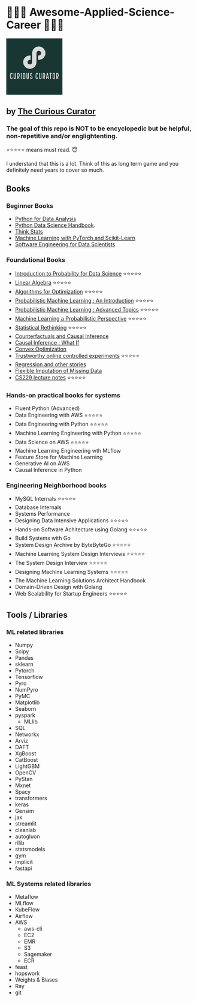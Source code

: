 # 🚀🚀🚀 Awesome-Applied-Science-Career 🚀🚀🚀

<img src="TCC-logos.jpeg" width="150"/>

## by [The Curious Curator](https://thecuriouscurator.in/course/ultimate-machine-learning-course/)

### The goal of this repo is NOT to be encyclopedic but be helpful, non-repetitive and/or englightenting. 

⭐⭐⭐⭐⭐ means must read. 😇

I understand that this is a lot. Think of this as long term game and you definitely need years to cover so much.


## Books
### Beginner Books
- [Python for Data Analysis](https://wesmckinney.com/book/)
- [Python Data Science Handbook](https://jakevdp.github.io/PythonDataScienceHandbook/).
- [Think Stats](https://greenteapress.com/wp/think-stats-2e/)
- [Machine Learning with PyTorch and Scikit-Learn](https://github.com/rasbt/machine-learning-book)
- [Software Engineering for Data Scientists](https://github.com/catherinenelson1/SEforDS/tree/main)

### Foundational Books
- [Introduction to Probability for Data Science](https://probability4datascience.com/) ⭐⭐⭐⭐⭐
- [Linear Algebra](https://www.amazon.in/Linear-Algebra-Applications-Gilbert-Strang/dp/8131501728/) ⭐⭐⭐⭐⭐
- [Algorithms for Optimization](https://www.amazon.in/Algorithms-Optimization-Press-Mykel-Kochenderfer/dp/0262039427/) ⭐⭐⭐⭐⭐
- [Probabilistic Machine Learning : An Introduction](https://probml.github.io/pml-book/book1.html) ⭐⭐⭐⭐⭐
- [Probabilistic Machine Learning : Advanced Topics](https://probml.github.io/pml-book/book2.html) ⭐⭐⭐⭐⭐
- [Machine Learning a Probabilistic Perspective](https://probml.github.io/pml-book/book0.html) ⭐⭐⭐⭐⭐
- [Statistical Rethinking](https://www.amazon.in/Statistical-Rethinking-Bayesian-Examples-Chapman/dp/036713991X/) ⭐⭐⭐⭐⭐
- [Counterfactuals and Causal Inference](https://www.amazon.in/Counterfactuals-Causal-Inference-Principles-Analytical/dp/1107694167/)
- [Causal Inference : What If](https://www.hsph.harvard.edu/miguel-hernan/causal-inference-book/)
- [Convex Optimization](https://web.stanford.edu/~boyd/cvxbook/)
- [Trustworthy online controlled experiments](https://www.amazon.in/Trustworthy-Online-Controlled-Experiments-Practical/dp/1108724264/) ⭐⭐⭐⭐⭐
- [Regression and other stories](https://www.amazon.in/Regression-Stories-Analytical-Methods-Research/dp/1107676517/)
- [Flexible Imputation of Missing Data](https://www.amazon.in/Flexible-Imputation-Missing-Interdisciplinary-Statistics/dp/1032178639/)
- [CS229 lecture notes](https://cs229.stanford.edu/lectures-spring2022/main_notes.pdf) ⭐⭐⭐⭐⭐

### Hands-on practical books for systems
- Fluent Python (Advanced)
- Data Engineering with AWS ⭐⭐⭐⭐⭐
- Data Engineering with Python ⭐⭐⭐⭐⭐
- Machine Learning Engineering with Python ⭐⭐⭐⭐⭐
- Data Science on AWS ⭐⭐⭐⭐⭐
- Machine Learning Engineering wth MLflow
- Feature Store for Machine Learning
- Generative AI on AWS
- Causal Inference in Python

### Engineering Neighborhood books
- MySQL Internals ⭐⭐⭐⭐⭐
- Database Internals
- Systems Performance
- Designing Data Intensive Applications ⭐⭐⭐⭐⭐
- Hands-on Software Achitecture using Golang ⭐⭐⭐⭐⭐
- Build Systems with Go
- System Design Archive by ByteByteGo ⭐⭐⭐⭐⭐
- Machine Learning System Design Interviews ⭐⭐⭐⭐⭐
- The System Design Interview ⭐⭐⭐⭐⭐
- Designing Machine Learning Systems ⭐⭐⭐⭐⭐
- The Machine Learning Solutions Architect Handbook
- Domain-Driven Design with Golang
- Web Scalability for Startup Engineers ⭐⭐⭐⭐⭐

## Tools / Libraries
### ML related libraries
- Numpy
- Scipy
- Pandas
- sklearn
- Pytorch
- Tensorflow
- Pyro
- NumPyro
- PyMC
- Matplotlib
- Seaborn
- pyspark
  - MLlib  
- SQL
- Networkx
- Arviz
- DAFT
- XgBoost
- CatBoost
- LightGBM
- OpenCV
- PyStan
- Mxnet
- Spacy
- transformers
- keras
- Gensim
- jax
- streamlit
- cleanlab
- autogluon
- rllib
- statsmodels
- gym
- implicit
- fastapi

### ML Systems related libraries
- Metaflow
- MLflow
- KubeFlow
- Airflow
- AWS
  - aws-cli
  - EC2
  - EMR
  - S3
  - Sagemaker
  - ECR
- feast
- hopswork
- Weights & Biases
- Ray
- git
